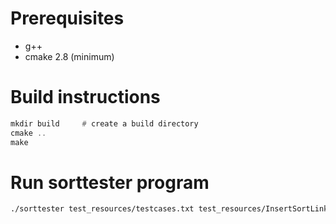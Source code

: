 # Prerequisites
* g++
* cmake 2.8 (minimum)


# Build instructions
```asm
mkdir build     # create a build directory
cmake ..
make
```

# Run sorttester program

```sh
./sorttester test_resources/testcases.txt test_resources/InsertSortLinkedOutput.txt
```